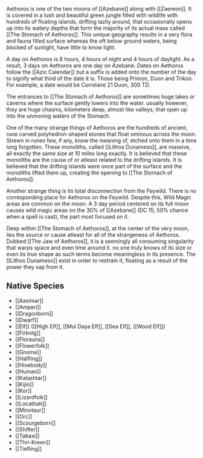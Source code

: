 Aethoros is one of the two moons of [[Azebane]] along with [[Zaereon]]. It is covered in a lush and beautiful green jungle filled with wildlife with hundreds of floating islands, drifting lazily around, that occasionally opens up into its watery depths that form the majority of its actual mass called [[The Stomach of Aethoros]]. This unique geography results in a very flora and fauna filled surface whereas the oft below ground waters, being blocked of sunlight, have little to know light.

A day on Aethoros is 8 hours, 4 hours of night and 4 hours of daylight. As a result, 3 days on Aethoros are one day on Azebane. Dates on Aethoros follow the [[Azic Calendar]] but a suffix is added onto the number of the day to signify what third of the date it is. Those being Primon, Duon and Trikon. For example, a date would be Correlaire 21 Duon, 300 TD.

The entrances to [[The Stomach of Aethoros]] are sometimes huge lakes or caverns where the surface gently lowers into the water. usually however, they are huge chasms, kilometers deep, almost like valleys, that open up into the unmoving waters of the Stomach.

One of the many strange things of Aethoros are the hundreds of ancient, rune carved polyhedron-shaped stones that float ominous across the moon. Strewn in runes few, if any, know the meaning of, etched onto them in a time long forgotten. These monoliths, called [[Lithos Dunameso]], are massive, all exactly the same size at 10 miles long exactly. It is believed that these monoliths are the cause of or atleast related to the drifting islands. It is believed that the drifting islands were once part of the surface and the monoliths lifted them up, creating the opening to [[The Stomach of Aethoros]].

Another strange thing is its total disconnection from the Feywild. There is no corresponding place for Aethoros on the Feywild. Despite this, Wild Magic areas are common on the moon. A 3 day period centered on its full moon causes wild magic areas on the 30% of [[Azebane]] (DC 15, 50% chance when a spell is cast), the part most focused on it.

Deep within [[The Stomach of Aethoros]], at the center of the very moon, lies the source or cause atleast for all of the strangeness of Aethoros. Dubbed [[The Jaw of Aethoros]], it is a seemingly all consuming singularity that warps space and even time around it. no one truly knows of its size or even its true shape as such terms become meaningless in its presence. The [[Lithos Dunameso]] exist in order to restrain it, floating as a result of the power they sap from it.

## Native Species
- [[Aasimar]]
- [[Amperi]]
- [[Dragonborn]]
- [[Dwarf]]
- [[Elf]] ([[High Elf]], [[Mul Daya Elf]], [[Sea Elf]], [[Wood Elf]])
- [[Firbolg]]
- [[Florauna]]
- [[Flowerfolk]]
- [[Gnome]]
- [[Halfling]]
- [[Hivebody]]
- [[Human]]
- [[Kalashtar]]
- [[Kijin]]
- [[Kor]]
- [[Lizardfolk]]
- [[Locathah]]
- [[Minotaur]]
- [[Orc]]
- [[Scourgeborn]]
- [[Shifter]]
- [[Tabaxi]]
- [[Thri-Kreen]]
- [[Tiefling]]